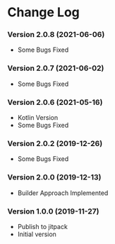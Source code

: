 # Change Log

### Version 2.0.8 (2021-06-06)
- Some Bugs Fixed

### Version 2.0.7 (2021-06-02)
- Some Bugs Fixed

### Version 2.0.6 (2021-05-16)
- Kotlin Version
- Some Bugs Fixed

### Version 2.0.2 (2019-12-26)
- Some Bugs Fixed

### Version 2.0.0 (2019-12-13)
- Builder Approach Implemented

### Version 1.0.0 (2019-11-27)
- Publish to jitpack
- Initial version
